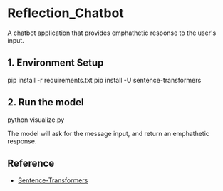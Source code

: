 # Reflection_Chatbot
A chatbot application that provides emphathetic response to the user's input.

## 1. Environment Setup
pip install -r requirements.txt
pip install -U sentence-transformers

## 2. Run the model

python visualize.py

The model will ask for the message input, and return an emphathetic response.


## Reference
- [Sentence-Transformers](https://github.com/UKPLab/sentence-transformers)
